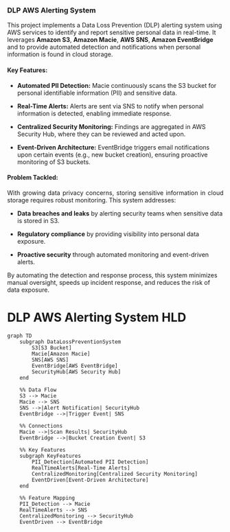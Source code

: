 ### DLP AWS Alerting System

This project implements a Data Loss Prevention (DLP) alerting system using AWS services to identify and report sensitive personal data in real-time. It leverages **Amazon S3**, **Amazon Macie**, **AWS SNS**, **Amazon EventBridge** and to provide automated detection and notifications when personal information is found in cloud storage.

#### Key Features:

- **Automated PII Detection:** Macie continuously scans the S3 bucket for personal identifiable information (PII) and sensitive data.

- **Real-Time Alerts:** Alerts are sent via SNS to notify when personal information is detected, enabling immediate response.

- **Centralized Security Monitoring:** Findings are aggregated in AWS Security Hub, where they can be reviewed and acted upon.

- **Event-Driven Architecture:** EventBridge triggers email notifications upon certain events (e.g., new bucket creation), ensuring proactive monitoring of S3 buckets.

#### Problem Tackled:

<p align="justify">With growing data privacy concerns, storing sensitive information in cloud storage requires robust monitoring. This system addresses:

- **Data breaches and leaks** by alerting security teams when sensitive data is stored in S3.

- **Regulatory compliance** by providing visibility into personal data exposure.

- **Proactive security** through automated monitoring and event-driven alerts.

By automating the detection and response process, this system minimizes manual oversight, speeds up incident response, and reduces the risk of data exposure.
# DLP AWS Alerting System HLD

```mermaid
graph TD
    subgraph DataLossPreventionSystem
        S3[S3 Bucket]
        Macie[Amazon Macie]
        SNS[AWS SNS]
        EventBridge[AWS EventBridge]
        SecurityHub[AWS Security Hub]
    end

    %% Data Flow
    S3 --> Macie
    Macie --> SNS
    SNS -->|Alert Notification| SecurityHub
    EventBridge -->|Trigger Event| SNS

    %% Connections
    Macie -->|Scan Results| SecurityHub
    EventBridge -->|Bucket Creation Event| S3

    %% Key Features
    subgraph KeyFeatures
        PII_Detection[Automated PII Detection]
        RealTimeAlerts[Real-Time Alerts]
        CentralizedMonitoring[Centralized Security Monitoring]
        EventDriven[Event-Driven Architecture]
    end

    %% Feature Mapping
    PII_Detection --> Macie
    RealTimeAlerts --> SNS
    CentralizedMonitoring --> SecurityHub
    EventDriven --> EventBridge

